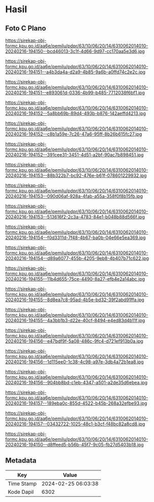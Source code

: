 # Hasil

## Foto C Plano

https://sirekap-obj-formc.kpu.go.id/aa6e/pemilu/pdpr/63/10/06/20/14/6310062014010-20240216-194150--bcd46013-3c1f-4d66-9d97-cc170aa5e3d6.jpg

https://sirekap-obj-formc.kpu.go.id/aa6e/pemilu/pdpr/63/10/06/20/14/6310062014010-20240216-194151--a4b3da4a-d2a9-4b85-9a6b-a0ffd74c2e2c.jpg

https://sirekap-obj-formc.kpu.go.id/aa6e/pemilu/pdpr/63/10/06/20/14/6310062014010-20240216-194151--e893061d-0336-4b99-b485-7712038f6bf1.jpg

https://sirekap-obj-formc.kpu.go.id/aa6e/pemilu/pdpr/63/10/06/20/14/6310062014010-20240216-194152--5a8bb69b-89d4-493b-b876-142aeffd4213.jpg

https://sirekap-obj-formc.kpu.go.id/aa6e/pemilu/pdpr/63/10/06/20/14/6310062014010-20240216-194152--c8b1a59e-7c26-47a6-95ff-8b26b615fc27.jpg

https://sirekap-obj-formc.kpu.go.id/aa6e/pemilu/pdpr/63/10/06/20/14/6310062014010-20240216-194152--391cee31-3451-4d51-a2bf-90ac7b898451.jpg

https://sirekap-obj-formc.kpu.go.id/aa6e/pemilu/pdpr/63/10/06/20/14/6310062014010-20240216-194153--88b322b7-bc92-476e-b61f-078601229932.jpg

https://sirekap-obj-formc.kpu.go.id/aa6e/pemilu/pdpr/63/10/06/20/14/6310062014010-20240216-194153--090d06af-928a-4fab-a55a-358f0f8b15fb.jpg

https://sirekap-obj-formc.kpu.go.id/aa6e/pemilu/pdpr/63/10/06/20/14/6310062014010-20240216-194153--513616f2-2c3a-4783-84e1-b048b88d566f.jpg

https://sirekap-obj-formc.kpu.go.id/aa6e/pemilu/pdpr/63/10/06/20/14/6310062014010-20240216-194154--f0d3311d-7f48-4b67-ba0b-04e66e5ea369.jpg

https://sirekap-obj-formc.kpu.go.id/aa6e/pemilu/pdpr/63/10/06/20/14/6310062014010-20240216-194154--d89a6077-455b-4205-9eb8-4b407b71c622.jpg

https://sirekap-obj-formc.kpu.go.id/aa6e/pemilu/pdpr/63/10/06/20/14/6310062014010-20240216-194155--11b4d655-75ce-4490-8a27-efb4e2a14abc.jpg

https://sirekap-obj-formc.kpu.go.id/aa6e/pemilu/pdpr/63/10/06/20/14/6310062014010-20240216-194155--8d8ea7c8-95ad-4b5e-bd32-39f2abd91ffa.jpg

https://sirekap-obj-formc.kpu.go.id/aa6e/pemilu/pdpr/63/10/06/20/14/6310062014010-20240216-194155--4a3bb1b3-d22e-40cf-8494-e4ed83d4b11f.jpg

https://sirekap-obj-formc.kpu.go.id/aa6e/pemilu/pdpr/63/10/06/20/14/6310062014010-20240216-194156--e47bdf9f-5a08-486c-9fc4-d721ef913b0a.jpg

https://sirekap-obj-formc.kpu.go.id/aa6e/pemilu/pdpr/63/10/06/20/14/6310062014010-20240216-194156--1d115ee0-1c38-4c98-a97e-3db4a72b1ea8.jpg

https://sirekap-obj-formc.kpu.go.id/aa6e/pemilu/pdpr/63/10/06/20/14/6310062014010-20240216-194156--904bb8bd-c1eb-4347-a501-a2de35d6ebea.jpg

https://sirekap-obj-formc.kpu.go.id/aa6e/pemilu/pdpr/63/10/06/20/14/6310062014010-20240216-194157--189eba0c-855d-4522-b45b-268a32efbe93.jpg

https://sirekap-obj-formc.kpu.go.id/aa6e/pemilu/pdpr/63/10/06/20/14/6310062014010-20240216-194157--03432722-1025-48c1-b3cf-f48bc82a8cd8.jpg

https://sirekap-obj-formc.kpu.go.id/aa6e/pemilu/pdpr/63/10/06/20/14/6310062014010-20240216-194150--d8ffeed5-b56b-45f7-9c05-fb27d5403b18.jpg


## Metadata

| Key        | Value               |
| ---------- | ------------------- |
| Time Stamp | 2024-02-25 06:03:38 |
| Kode Dapil | 6302                |



